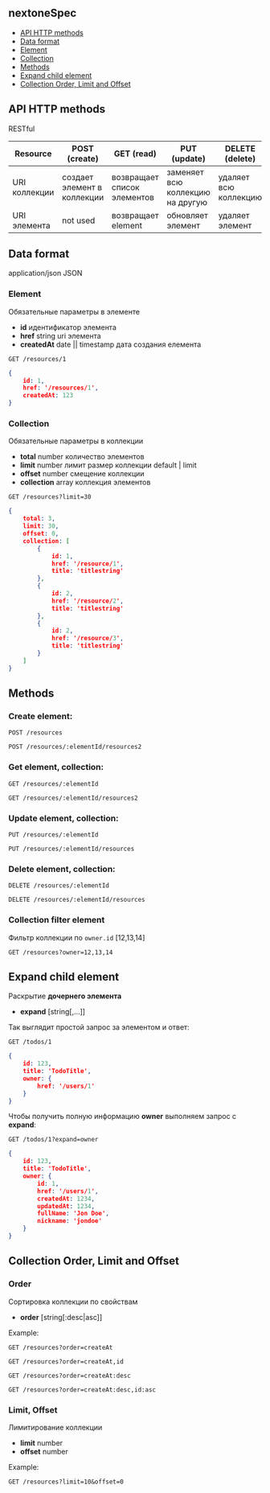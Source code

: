 ## nextoneSpec

- [API HTTP methods](#api-http-methods)
- [Data format](#data-format)
 - [Element](#element)
 - [Collection](#collection)
- [Methods](#methods)
- [Expand child element](#expand-child-element)
- [Collection Order, Limit and Offset](#collection-order-limit-and-offset)

## API HTTP methods

RESTful

Resource | POST (create) | GET (read) | PUT (update) | DELETE (delete)
--- | --- | --- | --- | ---
URI коллекции  | создает элемент в коллекции | возвращает список элементов | заменяет всю коллекцию на другую | удаляет всю коллекцию
URI элемента   | not used | возвращает element | обновляет элемент | удаляет элемент

## Data format

application/json
JSON

### Element

Обязательные параметры в элементе

- **id** идентификатор элемента
- **href** string uri элемента
- **createdAt** date || timestamp дата создания елемента

`GET /resources/1`

```json
{
    id: 1,
    href: '/resources/1',
    createdAt: 123
}
```

### Collection

Обязательные параметры в коллекции

- **total** number количество элементов
- **limit** number лимит размер коллекции default | limit
- **offset** number  смещение коллекции
- **collection** array коллекция элементов

`GET /resources?limit=30`

```json
{
    total: 3,
    limit: 30,
    offset: 0,
    collection: [
        {
            id: 1,
            href: '/resource/1',
            title: 'titlestring'
        },
        {
            id: 2,
            href: '/resource/2',
            title: 'titlestring'
        },
        {
            id: 2,
            href: '/resource/3',
            title: 'titlestring'
        }
    ]
}
```

## Methods

### Create element:

`POST /resources`

`POST /resources/:elementId/resources2`

### Get element, collection:

`GET /resources/:elementId`

`GET /resources/:elementId/resources2`

### Update element, collection:

`PUT /resources/:elementId`

`PUT /resources/:elementId/resources`

### Delete element, collection:

`DELETE /resources/:elementId`

`DELETE /resources/:elementId/resources`

### Collection filter element

Фильтр коллекции по `owner.id` [12,13,14]

`GET /resources?owner=12,13,14`


## Expand child element 

Раскрытие **дочернего элемента**

- **expand** [string[,...]]

Так выглядит простой запрос за элементом и ответ:

`GET /todos/1`

```json
{
    id: 123,
    title: 'TodoTitle',
    owner: {
        href: '/users/1'
    }
}
```

Чтобы получить полную информацию **owner** выполняем запрос с **expand**:

`GET /todos/1?expand=owner`

```json
{
    id: 123,
    title: 'TodoTitle',
    owner: {
        id: 1,
        href: '/users/1',
        createdAt: 1234,
        updatedAt: 1234,
        fullName: 'Jon Doe',
        nickname: 'jondoe'
    }
}
```

## Collection Order, Limit and Offset

### Order

Сортировка коллекции по свойствам

- **order** [string[:desc|asc]]

Example:

`GET /resources?order=createAt`

`GET /resources?order=createAt,id`

`GET /resources?order=createAt:desc`

`GET /resources?order=createAt:desc,id:asc`

### Limit, Offset

Лимитирование коллекции

- **limit** number
- **offset** number

Example:

`GET /resources?limit=10&offset=0`
